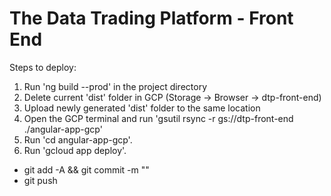 # The Data Trading Platform - Front End

Steps to deploy:

1. Run 'ng build --prod' in the project directory
2. Delete current 'dist' folder in GCP (Storage -> Browser -> dtp-front-end)
3. Upload newly generated 'dist' folder to the same location
4. Open the GCP terminal and run 'gsutil rsync -r gs://dtp-front-end ./angular-app-gcp'
5. Run 'cd angular-app-gcp'.
6. Run 'gcloud app deploy'.


* git add -A && git commit -m "<message>"
* git push